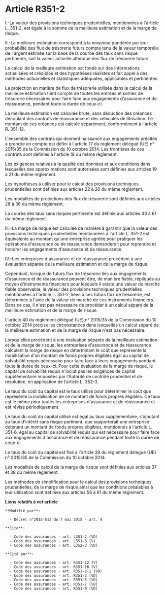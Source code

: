 # Article R351-2

I.-La valeur des provisions techniques prudentielles, mentionnées à l'article L. 351-2, est égale à la somme de la meilleure
estimation et de la marge de risque. 

II.-La meilleure estimation correspond à la moyenne pondérée par leur probabilité des flux de trésorerie futurs compte tenu
de la valeur temporelle de l'argent estimée sur la base de la courbe des taux sans risque pertinente, soit la valeur actuelle
attendue des flux de trésorerie futurs. 

Le calcul de la meilleure estimation est fondé sur des informations actualisées et crédibles et des hypothèses réalistes et
fait appel à des méthodes actuarielles et statistiques adéquates, applicables et pertinentes. 

La projection en matière de flux de trésorerie utilisée dans le calcul de la meilleure estimation tient compte de toutes les
entrées et sorties de trésorerie nécessaires pour faire face aux engagements d'assurance et de réassurance, pendant toute la
durée de ceux-ci. 

La meilleure estimation est calculée brute, sans déduction des créances découlant des contrats de réassurance et des
véhicules de titrisation. Le montant de ces créances est calculé séparément, conformément à l'article R. 351-12. 

L'ensemble des contrats qui donnent naissance aux engagements précités à prendre en compte est défini à l'article 17 du
règlement délégué (UE) n° 2015/35 de la Commission du 10 octobre 2014. Les frontières de ces contrats sont définies à
l'article 18 du même règlement. 

Les exigences relatives à la qualité des données et aux conditions dans lesquelles des approximations sont autorisées sont
définies aux articles 19 à 21 du même règlement. 

Les hypothèses à utiliser pour le calcul des provisions techniques prudentielles sont définies aux articles 22 à 26 du même
règlement. 

Les modalités de projections des flux de trésorerie sont définies aux articles 28 à 36 du même règlement. 

La courbe des taux sans risques pertinente est définie aux articles 43 à 61 du même règlement. 

III.-La marge de risque est calculée de manière à garantir que la valeur des provisions techniques prudentielles mentionnées
à l'article L. 351-2 est équivalente au montant qu'une entreprise agréée pour pratiquer les opérations d'assurance ou de
réassurance demanderait pour reprendre et honorer les engagements d'assurance et de réassurance. 

IV.-Les entreprises d'assurance et de réassurance procèdent à une évaluation séparée de la meilleure estimation et de la
marge de risque. 

Cependant, lorsque de futurs flux de trésorerie liés aux engagements d'assurance et de réassurance peuvent être, de manière
fiable, répliqués au moyen d'instruments financiers pour lesquels il existe une valeur de marché fiable observable, la valeur
des provisions techniques prudentielles mentionnées à l'article L. 351-2, liées à ces futurs flux de trésorerie, est
déterminée à l'aide de la valeur de marché de ces instruments financiers. Dans ce cas, il n'est pas nécessaire de procéder à
un calcul séparé de la meilleure estimation et de la marge de risque. 

L'article 40 du règlement délégué (UE) n° 2015/35 de la Commission du 10 octobre 2014 précise les circonstances dans
lesquelles un calcul séparé de la meilleure estimation et de la marge de risque n'est pas nécessaire. 

Lorsqu'elles procèdent à une évaluation séparée de la meilleure estimation et de la marge de risque, les entreprises
d'assurance et de réassurance calculent la marge de risque en déterminant le coût que représente la mobilisation d'un montant
de fonds propres éligibles égal au capital de solvabilité requis nécessaire pour faire face à leurs engagements pendant toute
la durée de ceux-ci. Pour cette évaluation de la marge de risque, le capital de solvabilité requis n'inclut pas les exigences
de capital supplémentaire imposées par l'Autorité de contrôle prudentiel et de résolution, en application de l'article L.
352-3. 

Le taux du coût du capital est le taux utilisé pour déterminer le coût que représente la mobilisation de ce montant de fonds
propres éligibles. Ce taux est le même pour toutes les entreprises d'assurance et de réassurance et est révisé
périodiquement. 

Le taux du coût du capital utilisé est égal au taux supplémentaire, s'ajoutant au taux d'intérêt sans risque pertinent, que
supporterait une entreprise détenant un montant de fonds propres éligibles, mentionnés à l'article L. 351-6, égal au capital
de solvabilité requis qui est nécessaire pour faire face aux engagements d'assurance et de réassurance pendant toute la durée
de ceux-ci. 

Le taux du coût du capital est fixé à l'article 39 du règlement délégué (UE) n° 2015/35 de la Commission du 10 octobre 2014. 

Les modalités de calcul de la marge de risque sont définies aux articles 37 et 38 du même règlement. 

Les méthodes de simplification pour le calcul des provisions techniques prudentielles, de la marge de risque ainsi que les
conditions préalables à leur utilisation sont définies aux articles 56 à 61 du même règlement.

**Liens relatifs à cet article**

	**Modifié par**:

	  - Décret n°2015-513 du 7 mai 2015 - art. 4

	**Cite**:

	  - Code des assurances - art. L351-2 (VD)
	  - Code des assurances - art. L351-6 (V)
	  - Code des assurances - art. L352-3 (VD)

	**Cité par**:

	  - Code des assurances - art. R351-12 (V)
	  - Code des assurances - art. R351-16 (V)
	  - Code des assurances - art. R351-2-1 (VD)
	  - Code des assurances - art. R351-3 (VD)
	  - Code des assurances - art. R351-6 (VD)
	  - Code des assurances - art. R351-7 (VD)
	  - Code des assurances - art. R351-9 (VD)
